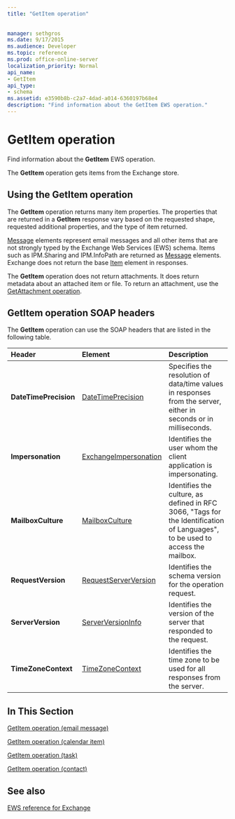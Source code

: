 ```yaml
---
title: "GetItem operation"
 
 
manager: sethgros
ms.date: 9/17/2015
ms.audience: Developer
ms.topic: reference
ms.prod: office-online-server
localization_priority: Normal
api_name:
- GetItem
api_type:
- schema
ms.assetid: e3590b8b-c2a7-4dad-a014-6360197b68e4
description: "Find information about the GetItem EWS operation."
---
```


# GetItem operation

Find information about the **GetItem** EWS operation. 
  
The **GetItem** operation gets items from the Exchange store. 
  
## Using the GetItem operation

The **GetItem** operation returns many item properties. The properties that are returned in a **GetItem** response vary based on the requested shape, requested additional properties, and the type of item returned. 
  
[Message](message-ex15websvcsotherref.md) elements represent email messages and all other items that are not strongly typed by the Exchange Web Services (EWS) schema. Items such as IPM.Sharing and IPM.InfoPath are returned as [Message](message-ex15websvcsotherref.md) elements. Exchange does not return the base [Item](item.md) element in responses. 
  
The **GetItem** operation does not return attachments. It does return metadata about an attached item or file. To return an attachment, use the [GetAttachment operation](getattachment-operation.md).
  
## GetItem operation SOAP headers

The **GetItem** operation can use the SOAP headers that are listed in the following table. 
  
|****Header****|****Element****|****Description****|
|:-----|:-----|:-----|
|**DateTimePrecision** <br/> |[DateTimePrecision](datetimeprecision.md) <br/> |Specifies the resolution of data/time values in responses from the server, either in seconds or in milliseconds.  <br/> |
|**Impersonation** <br/> |[ExchangeImpersonation](exchangeimpersonation.md) <br/> |Identifies the user whom the client application is impersonating.  <br/> |
|**MailboxCulture** <br/> |[MailboxCulture](mailboxculture.md) <br/> |Identifies the culture, as defined in RFC 3066, "Tags for the Identification of Languages", to be used to access the mailbox.  <br/> |
|**RequestVersion** <br/> |[RequestServerVersion](requestserverversion.md) <br/> |Identifies the schema version for the operation request.  <br/> |
|**ServerVersion** <br/> |[ServerVersionInfo](serverversioninfo.md) <br/> |Identifies the version of the server that responded to the request.  <br/> |
|**TimeZoneContext** <br/> |[TimeZoneContext](timezonecontext.md) <br/> |Identifies the time zone to be used for all responses from the server.  <br/> |
   
## In This Section

[GetItem operation (email message)](getitem-operation-email-message.md)
  
[GetItem operation (calendar item)](getitem-operation-calendar-item.md)
  
[GetItem operation (task)](getitem-operation-task.md)
  
[GetItem operation (contact)](getitem-operation-contact.md)
  
## See also



[EWS reference for Exchange](ews-reference-for-exchange.md)

